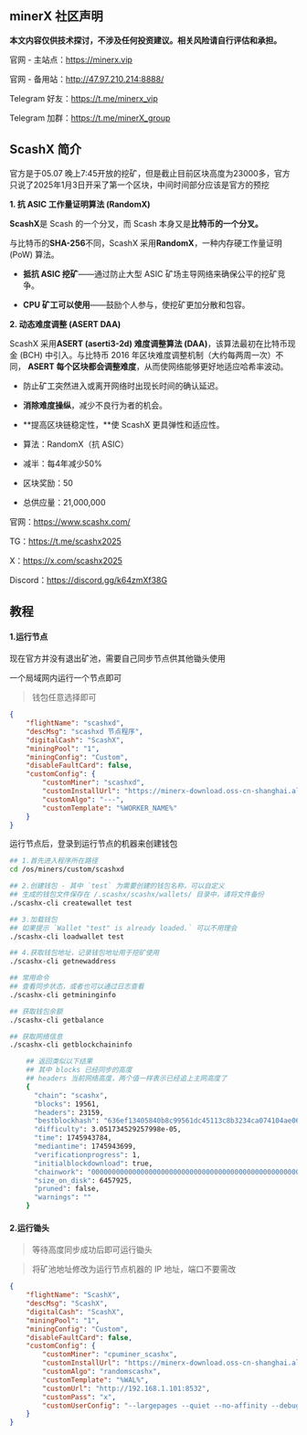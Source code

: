 ## minerX 社区声明

**本文内容仅供技术探讨，不涉及任何投资建议。相关风险请自行评估和承担。**

官网 - 主站点：https://minerx.vip

官网 - 备用站：http://47.97.210.214:8888/

Telegram 好友：https://t.me/minerx_vip

Telegram 加群：https://t.me/minerX_group



## ScashX 简介

官方是于05.07 晚上7:45开放的挖矿，但是截止目前区块高度为23000多，官方只说了2025年1月3日开采了第一个区块，中间时间部分应该是官方的预挖



**1. 抗 ASIC 工作量证明算法 (RandomX)**

**ScashX**是 Scash 的一个分叉，而 Scash 本身又是**比特币的一个分叉。**

 与比特币的**SHA-256**不同，ScashX 采用**RandomX**，一种内存硬工作量证明 (PoW) 算法。

-  **抵抗 ASIC 挖矿**——通过防止大型 ASIC 矿场主导网络来确保公平的挖矿竞争。

-  **CPU 矿工可以使用**——鼓励个人参与，使挖矿更加分散和包容。

 **2. 动态难度调整 (ASERT DAA)** 

ScashX 采用**ASERT (aserti3-2d) 难度调整算法 (DAA)**，该算法最初在比特币现金 (BCH) 中引入。与比特币 2016 年区块难度调整机制（大约每两周一次）不同， **ASERT 每个区块都会调整难度**，从而使网络能够更好地适应哈希率波动。

- 防止矿工突然进入或离开网络时出现长时间的确认延迟。

- **消除难度操纵**，减少不良行为者的机会。

- **提高区块链稳定性，**使 ScashX 更具弹性和适应性。



- 算法：RandomX（抗 ASIC）
- 减半：每4年减少50%
- 区块奖励：50
- 总供应量：21,000,000



官网：https://www.scashx.com/

TG：https://t.me/scashx2025

X：https://x.com/scashx2025

Discord：https://discord.gg/k64zmXf38G





## 教程

#### 1.运行节点

现在官方并没有退出矿池，需要自己同步节点供其他锄头使用

一个局域网内运行一个节点即可

> 钱包任意选择即可

```json
{
    "flightName": "scashxd",
    "descMsg": "scashxd 节点程序",
    "digitalCash": "ScashX",
    "miningPool": "1",
    "miningConfig": "Custom",
    "disableFaultCard": false,
    "customConfig": {
        "customMiner": "scashxd",
        "customInstallUrl": "https://minerx-download.oss-cn-shanghai.aliyuncs.com/20250507_scashx/scashxd-1.0.0.5.tar.gz",
        "customAlgo": "---",
        "customTemplate": "%WORKER_NAME%"
    }
}
```



运行节点后，登录到运行节点的机器来创建钱包

```sh
## 1.首先进入程序所在路径
cd /os/miners/custom/scashxd

## 2.创建钱包 - 其中 `test` 为需要创建的钱包名称，可以自定义
## 生成的钱包文件保存在 /.scashx/scashx/wallets/ 目录中，请将文件备份
./scashx-cli createwallet test

## 3.加载钱包
## 如果提示 `Wallet "test" is already loaded.` 可以不用理会
./scashx-cli loadwallet test

## 4.获取钱包地址，记录钱包地址用于挖矿使用
./scashx-cli getnewaddress
```



```sh
## 常用命令
## 查看同步状态，或者也可以通过日志查看
./scashx-cli getmininginfo

## 获取钱包余额
./scashx-cli getbalance

## 获取网络信息
./scashx-cli getblockchaininfo

	## 返回类似以下结果
	## 其中 blocks 已经同步的高度
	## headers 当前网络高度，两个值一样表示已经追上主网高度了
    {
      "chain": "scashx",
      "blocks": 19561,
      "headers": 23159,
      "bestblockhash": "636ef13405840b8c99561dc45113c8b3234ca074104ae06cc0043e3a9652b6a2",
      "difficulty": 3.051734529257998e-05,
      "time": 1745943784,
      "mediantime": 1745943699,
      "verificationprogress": 1,
      "initialblockdownload": true,
      "chainwork": "000000000000000000000000000000000000000000000000000000001054376a",
      "size_on_disk": 6457925,
      "pruned": false,
      "warnings": ""
    }
```



#### 2.运行锄头

>  等待高度同步成功后即可运行锄头

>  将矿池地址修改为运行节点机器的  IP 地址，端口不要需改

```json
{
    "flightName": "ScashX",
    "descMsg": "ScashX",
    "digitalCash": "ScashX",
    "miningPool": "1",
    "miningConfig": "Custom",
    "disableFaultCard": false,
    "customConfig": {
        "customMiner": "cpuminer_scashx",
        "customInstallUrl": "https://minerx-download.oss-cn-shanghai.aliyuncs.com/20250507_scashx/cpuminer_scashx-1.0.1.tar.gz",
        "customAlgo": "randomscashx",
        "customTemplate": "%WAL%",
        "customUrl": "http://192.168.1.101:8532",
        "customPass": "x",
        "customUserConfig": "--largepages --quiet --no-affinity --debug"
    }
}
```

